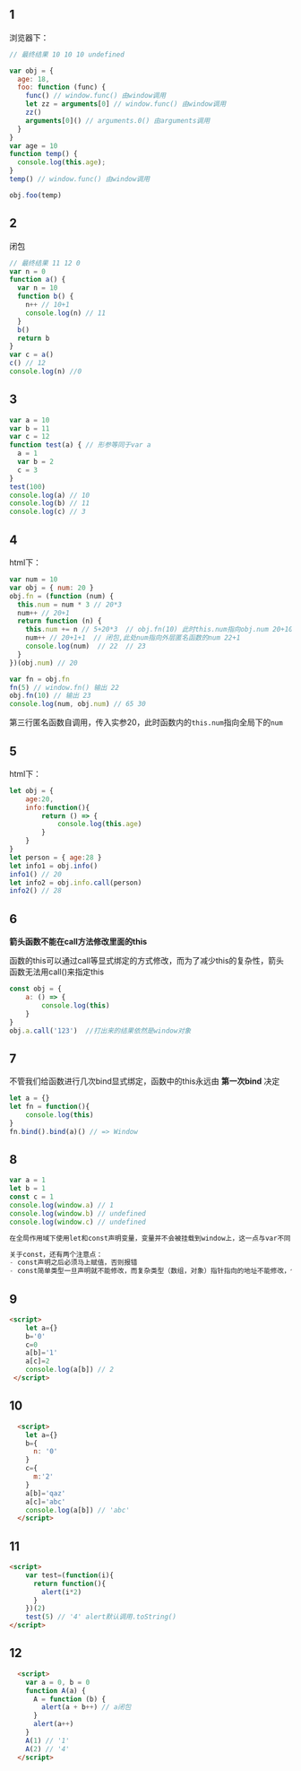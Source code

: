 ## 1

浏览器下：

```js
// 最终结果 10 10 10 undefined

var obj = {
  age: 18,
  foo: function (func) {
    func() // window.func() 由window调用
    let zz = arguments[0] // window.func() 由window调用
    zz()
    arguments[0]() // arguments.0() 由arguments调用
  }
}
var age = 10
function temp() {
  console.log(this.age);
}
temp() // window.func() 由window调用

obj.foo(temp)
```



## 2

闭包

```js
// 最终结果 11 12 0
var n = 0
function a() {
  var n = 10
  function b() {
    n++ // 10+1
    console.log(n) // 11
  }
  b()
  return b
}
var c = a()
c() // 12
console.log(n) //0

```



## 3

```js
var a = 10
var b = 11
var c = 12
function test(a) { // 形参等同于var a
  a = 1
  var b = 2
  c = 3
}
test(100)
console.log(a) // 10
console.log(b) // 11
console.log(c) // 3

```



## 4

html下：

```js
var num = 10
var obj = { num: 20 }
obj.fn = (function (num) {
  this.num = num * 3 // 20*3
  num++ // 20+1
  return function (n) {
    this.num += n // 5+20*3  // obj.fn(10) 此时this.num指向obj.num 20+10
    num++ // 20+1+1  // 闭包,此处num指向外层匿名函数的num 22+1
    console.log(num)  // 22  // 23
  }
})(obj.num) // 20

var fn = obj.fn
fn(5) // window.fn() 输出 22
obj.fn(10) // 输出 23
console.log(num, obj.num) // 65 30
```

第三行匿名函数自调用，传入实参20，此时函数内的`this.num`指向全局下的`num`

## 5

html下：

```js
let obj = {
    age:20,
    info:function(){
        return () => {
            console.log(this.age)
        }
    }
}
let person = { age:28 }
let info1 = obj.info()
info1() // 20
let info2 = obj.info.call(person)
info2() // 28
```



## 6

**箭头函数不能在call方法修改里面的this**

函数的this可以通过call等显式绑定的方式修改，而为了减少this的复杂性，箭头函数无法用call()来指定this

```js
const obj = {
    a: () => {
        console.log(this)
    }
}
obj.a.call('123')  //打出来的结果依然是window对象
```



## 7

不管我们给函数进行几次bind显式绑定，函数中的this永远由 **第一次bind** 决定

```js
let a = {}
let fn = function(){
    console.log(this)
}
fn.bind().bind(a)() // => Window
```



## 8

```js
var a = 1
let b = 1
const c = 1
console.log(window.a) // 1
console.log(window.b) // undefined
console.log(window.c) // undefined

在全局作用域下使用let和const声明变量，变量并不会被挂载到window上，这一点与var不同

关于const，还有两个注意点：
- const声明之后必须马上赋值，否则报错
- const简单类型一旦声明就不能修改，而复杂类型（数组，对象）指针指向的地址不能修改，但内部数据可以修改
```



## 9

```html
<script>
    let a={}
    b='0'
    c=0
    a[b]='1'
    a[c]=2
    console.log(a[b]) // 2
 </script>
```

## 10

```html
  <script>
    let a={}
    b={
      n: '0'
    }
    c={
      m:'2'
    }
    a[b]='qaz'
    a[c]='abc'
    console.log(a[b]) // 'abc'
  </script>
```

## 11

```html
<script>
    var test=(function(i){
      return function(){
        alert(i*2)
      }
    })(2)
    test(5) // '4' alert默认调用.toString()
</script>
```

## 12

```html
  <script>
    var a = 0, b = 0
    function A(a) {
      A = function (b) {
        alert(a + b++) // a闭包
      }
      alert(a++)
    }
    A(1) // '1'
    A(2) // '4'
  </script>
```

